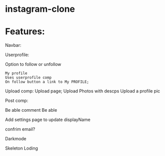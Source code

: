 # instagram-clone

# Features:

Navbar:


Userprofile:


Option to follow or unfollow

    My profile
    Uses userprofile comp
    On follow button a link to My PROFILE;

Upload comp:
Upload page;
Upload Photos with descps
Upload a profile pic

Post comp:

Be able comment
Be able


Add settings page to update displayName

confrim email?

Darkmode

Skeleton Loding
